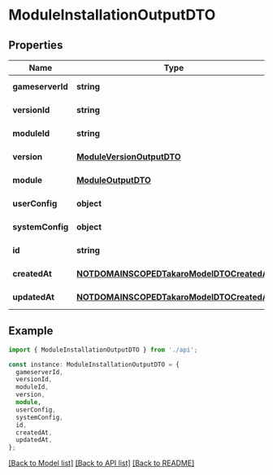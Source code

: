 # ModuleInstallationOutputDTO

## Properties

| Name             | Type                                                                                    | Description | Notes                  |
| ---------------- | --------------------------------------------------------------------------------------- | ----------- | ---------------------- |
| **gameserverId** | **string**                                                                              |             | [default to undefined] |
| **versionId**    | **string**                                                                              |             | [default to undefined] |
| **moduleId**     | **string**                                                                              |             | [default to undefined] |
| **version**      | [**ModuleVersionOutputDTO**](ModuleVersionOutputDTO.md)                                 |             | [default to undefined] |
| **module**       | [**ModuleOutputDTO**](ModuleOutputDTO.md)                                               |             | [default to undefined] |
| **userConfig**   | **object**                                                                              |             | [default to undefined] |
| **systemConfig** | **object**                                                                              |             | [default to undefined] |
| **id**           | **string**                                                                              |             | [default to undefined] |
| **createdAt**    | [**NOTDOMAINSCOPEDTakaroModelDTOCreatedAt**](NOTDOMAINSCOPEDTakaroModelDTOCreatedAt.md) |             | [default to undefined] |
| **updatedAt**    | [**NOTDOMAINSCOPEDTakaroModelDTOCreatedAt**](NOTDOMAINSCOPEDTakaroModelDTOCreatedAt.md) |             | [default to undefined] |

## Example

```typescript
import { ModuleInstallationOutputDTO } from './api';

const instance: ModuleInstallationOutputDTO = {
  gameserverId,
  versionId,
  moduleId,
  version,
  module,
  userConfig,
  systemConfig,
  id,
  createdAt,
  updatedAt,
};
```

[[Back to Model list]](../README.md#documentation-for-models) [[Back to API list]](../README.md#documentation-for-api-endpoints) [[Back to README]](../README.md)
